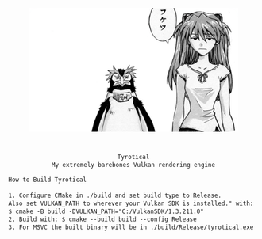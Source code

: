 <div align="center">
  <img src="readme/title_img.png" alt="readme/title_img.png" height="250">
  <h1></h1>
</div>
<div align="center">

    Tyrotical
    My extremely barebones Vulkan rendering engine
</div>
<div>

    How to Build Tyrotical

    1. Configure CMake in ./build and set build type to Release. 
    Also set VULKAN_PATH to wherever your Vulkan SDK is installed." with:
    $ cmake -B build -DVULKAN_PATH="C:/VulkanSDK/1.3.211.0"
    2. Build with: $ cmake --build build --config Release
    3. For MSVC the built binary will be in ./build/Release/tyrotical.exe
</div>

